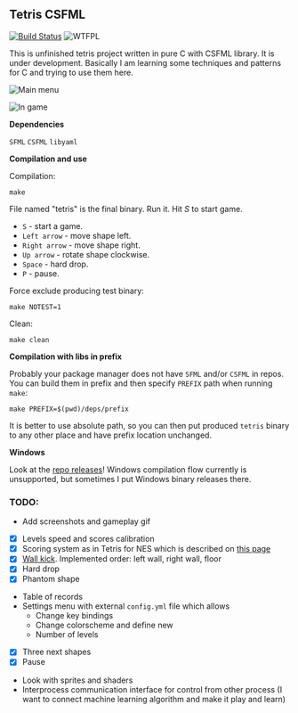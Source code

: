 ## Tetris CSFML
[![Build Status](https://travis-ci.org/Oxore/tetris-csfml.svg?branch=master)](https://travis-ci.org/Oxore/tetris-csfml)
![WTFPL](http://www.wtfpl.net/wp-content/uploads/2012/12/wtfpl-badge-2.png "WTFPL")

This is unfinished tetris project written in pure C with CSFML library. It is under development. Basically I am learning some techniques and patterns for C and trying to use them here.

![Main menu](https://i.imgur.com/kOKz2Qk.png "Main menu")

![In game](https://i.imgur.com/UmZGEOD.png "In game")

__Dependencies__

`SFML`
`CSFML`
`libyaml`

__Compilation and use__

Compilation:
```
make
```
File named "tetris" is the final binary. Run it. Hit *S* to start game.

- `S` - start a game.
- `Left arrow` - move shape left.
- `Right arrow` - move shape right.
- `Up arrow` - rotate shape clockwise.
- `Space` - hard drop.
- `P` - pause.

Force exclude producing test binary:
```
make NOTEST=1
```

Clean:
```
make clean
```

__Compilation with libs in prefix__

Probably your package manager does not have `SFML` and/or `CSFML` in repos.
You can build them in prefix and then specify `PREFIX` path when running `make`:
```
make PREFIX=$(pwd)/deps/prefix
```

It is better to use absolute path, so you can then put produced `tetris` binary to any other place and have prefix location unchanged.

__Windows__

Look at the [repo releases](https://github.com/Oxore/tetris-csfml/releases)!
Windows compilation flow currently is unsupported, but sometimes I put Windows binary releases there.

### TODO:

- Add screenshots and gameplay gif
- [x] Levels speed and scores calibration
- [x] Scoring system as in Tetris for NES which is described on [this page](https://tetris.wiki/Scoring)
- [x] [Wall kick](https://tetris.wiki/Wall_kick). Implemented order: left wall, right wall, floor
- [x] Hard drop
- [x] Phantom shape
- Table of records
- Settings menu with external `config.yml` file which allows
  - Change key bindings
  - Change colorscheme and define new
  - Number of levels
- [x] Three next shapes
- [x] Pause
- Look with sprites and shaders
- Interprocess communication interface for control from other process (I want to connect machine learning algorithm and make it play and learn)
